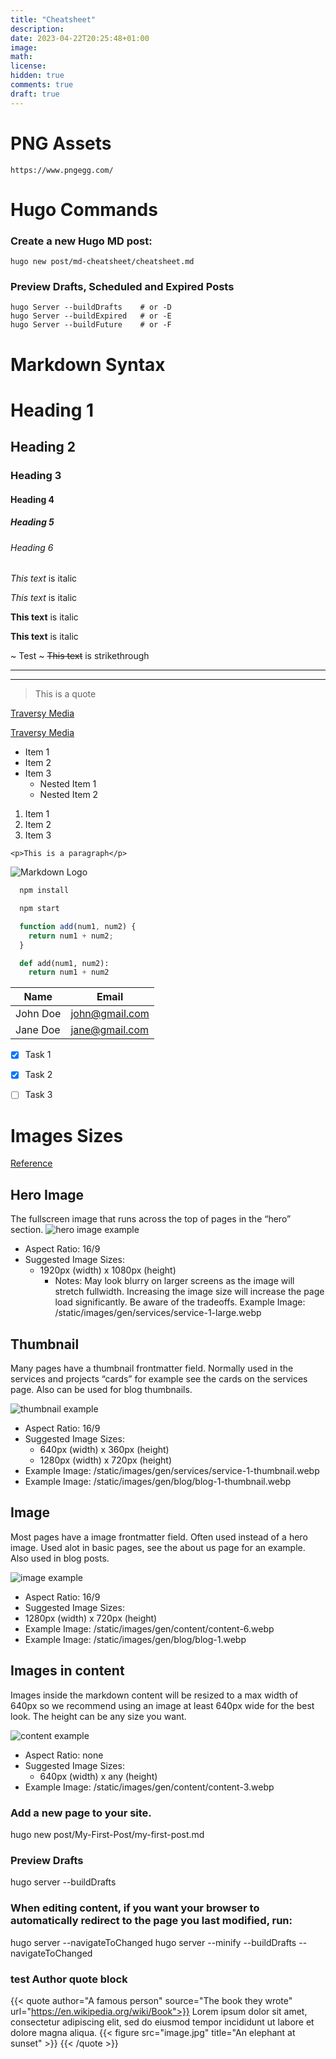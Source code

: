 ```yaml
---
title: "Cheatsheet"
description: 
date: 2023-04-22T20:25:48+01:00
image: 
math: 
license: 
hidden: true
comments: true
draft: true
---
```


# PNG Assets
`https://www.pngegg.com/`

# Hugo Commands
### Create a new Hugo MD post: 
`hugo new post/md-cheatsheet/cheatsheet.md`

### Preview Drafts, Scheduled and Expired Posts
`hugo Server --buildDrafts    # or -D`  
`hugo Server --buildExpired   # or -E`  
`hugo Server --buildFuture    # or -F`  


# Markdown Syntax
<!-- Headings -->
# Heading 1
## Heading 2
### Heading 3
#### Heading 4
##### Heading 5
###### Heading 6

<!-- Italics -->
*This text* is italic

_This text_ is italic

<!-- Strong -->
**This text** is italic

__This text__ is italic

<!-- Strikethrough -->
~ Test  ~ <!-- Remove Spaces -->
~~This text~~ is strikethrough

<!-- Horizontal Rule -->

---
___

<!-- Blockquote -->
> This is a quote

<!-- Links -->
[Traversy Media](http://www.traversymedia.com)

[Traversy Media](http://www.traversymedia.com "Traversy Media")

<!-- UL -->
* Item 1
* Item 2
* Item 3
  * Nested Item 1
  * Nested Item 2

<!-- OL -->
1. Item 1
1. Item 2
1. Item 3

<!-- Inline Code Block -->
`<p>This is a paragraph</p>`

<!-- Images -->
![Markdown Logo](https://markdown-here.com/img/icon256.png)

<!-- Github Markdown -->

<!-- Code Blocks -->
```bash
  npm install

  npm start
```

```javascript
  function add(num1, num2) {
    return num1 + num2;
  }
```

```python
  def add(num1, num2):
    return num1 + num2
```

<!-- Tables -->
| Name     | Email          |
| -------- | -------------- |
| John Doe | john@gmail.com |
| Jane Doe | jane@gmail.com |

<!-- Task List -->
* [x] Task 1
* [x] Task 2
* [ ] Task 3
























# Images Sizes
[Reference](https://www.zerostatic.io/docs/hugo-advance/guides/image-sizes/)
## Hero Image
The fullscreen image that runs across the top of pages in the “hero” section.
![hero image example](/Content/post/md-cheatsheet/assets/hero-image.png)

- Aspect Ratio: 16/9
- Suggested Image Sizes:
  - 1920px (width) x 1080px (height)
    - Notes: May look blurry on larger screens as the image will stretch fullwidth. Increasing the image size will increase the page load significantly. Be aware of the tradeoffs.
Example Image: /static/images/gen/services/service-1-large.webp

## Thumbnail
Many pages have a thumbnail frontmatter field. Normally used in the services and projects “cards” for example see the cards on the services page. Also can be used for blog thumbnails.

![thumbnail example](/Content/post/md-cheatsheet/assets/thumbnail.png)

- Aspect Ratio: 16/9
- Suggested Image Sizes:
  - 640px (width) x 360px (height)
  - 1280px (width) x 720px (height)
- Example Image: /static/images/gen/services/service-1-thumbnail.webp
- Example Image: /static/images/gen/blog/blog-1-thumbnail.webp

## Image
Most pages have a image frontmatter field. Often used instead of a hero image. Used alot in basic pages, see the about us page for an example. Also used in blog posts.

![image example](/Content/post/md-cheatsheet/assets/image.png)

- Aspect Ratio: 16/9
- Suggested Image Sizes:
 - 1280px (width) x 720px (height)
- Example Image: /static/images/gen/content/content-6.webp
- Example Image: /static/images/gen/blog/blog-1.webp

## Images in content
Images inside the markdown content will be resized to a max width of 640px so we recommend using an image at least 640px wide for the best look. The height can be any size you want.

![content example](/Content/post/md-cheatsheet/assets/content.png)

- Aspect Ratio: none
- Suggested Image Sizes:
  - 640px (width) x any (height)
- Example Image: /static/images/gen/content/content-3.webp













### Add a new page to your site.
hugo new post/My-First-Post/my-first-post.md

### Preview Drafts
hugo server --buildDrafts


### When editing content, if you want your browser to automatically redirect to the page you last modified, run:
hugo server --navigateToChanged
hugo server --minify --buildDrafts --navigateToChanged


### test Author quote block

{{< quote author="A famous person" source="The book they wrote" url="https://en.wikipedia.org/wiki/Book">}}
Lorem ipsum dolor sit amet, consectetur adipiscing elit, sed do eiusmod tempor incididunt ut labore et dolore magna aliqua.
{{< figure src="image.jpg" title="An elephant at sunset" >}}
{{< /quote >}}